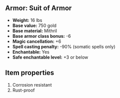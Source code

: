 ## Armor: Suit of Armor
- **Weight:** 16 lbs
- **Base value:** 750 gold
- **Base material:** Mithril
- **Base armor class bonus:** -6
- **Magic cancellation:** +6
- **Spell casting penalty:** -90% (somatic spells only)
- **Enchantable:** Yes
- **Safe enchantable level:** +3 or below
## Item properties
1. Corrosion resistant
2. Rust-proof
